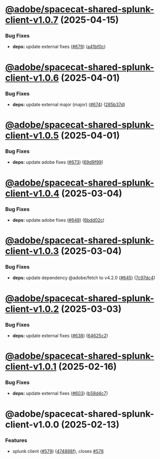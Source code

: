 # [@adobe/spacecat-shared-splunk-client-v1.0.7](https://github.com/adobe/spacecat-shared/compare/@adobe/spacecat-shared-splunk-client-v1.0.6...@adobe/spacecat-shared-splunk-client-v1.0.7) (2025-04-15)


### Bug Fixes

* **deps:** update external fixes ([#679](https://github.com/adobe/spacecat-shared/issues/679)) ([a41bf0c](https://github.com/adobe/spacecat-shared/commit/a41bf0cd488efa0f72af0933992edb256302af18))

# [@adobe/spacecat-shared-splunk-client-v1.0.6](https://github.com/adobe/spacecat-shared/compare/@adobe/spacecat-shared-splunk-client-v1.0.5...@adobe/spacecat-shared-splunk-client-v1.0.6) (2025-04-01)


### Bug Fixes

* **deps:** update external major (major) ([#674](https://github.com/adobe/spacecat-shared/issues/674)) ([285b37d](https://github.com/adobe/spacecat-shared/commit/285b37de9df42adb6a23694bcc699608e3b5b8fe))

# [@adobe/spacecat-shared-splunk-client-v1.0.5](https://github.com/adobe/spacecat-shared/compare/@adobe/spacecat-shared-splunk-client-v1.0.4...@adobe/spacecat-shared-splunk-client-v1.0.5) (2025-04-01)


### Bug Fixes

* **deps:** update adobe fixes ([#673](https://github.com/adobe/spacecat-shared/issues/673)) ([69d9f99](https://github.com/adobe/spacecat-shared/commit/69d9f99a563eb229171f3c3ffdbdc5a29a6e002b))

# [@adobe/spacecat-shared-splunk-client-v1.0.4](https://github.com/adobe/spacecat-shared/compare/@adobe/spacecat-shared-splunk-client-v1.0.3...@adobe/spacecat-shared-splunk-client-v1.0.4) (2025-03-04)


### Bug Fixes

* **deps:** update adobe fixes ([#648](https://github.com/adobe/spacecat-shared/issues/648)) ([6bdd02c](https://github.com/adobe/spacecat-shared/commit/6bdd02ccaaaf89d4b3d463206ec1377c1ccecf4d))

# [@adobe/spacecat-shared-splunk-client-v1.0.3](https://github.com/adobe/spacecat-shared/compare/@adobe/spacecat-shared-splunk-client-v1.0.2...@adobe/spacecat-shared-splunk-client-v1.0.3) (2025-03-04)


### Bug Fixes

* **deps:** update dependency @adobe/fetch to v4.2.0 ([#645](https://github.com/adobe/spacecat-shared/issues/645)) ([7c97dc4](https://github.com/adobe/spacecat-shared/commit/7c97dc4c4853aa183553ed90f4b0d6dc9f49b656))

# [@adobe/spacecat-shared-splunk-client-v1.0.2](https://github.com/adobe/spacecat-shared/compare/@adobe/spacecat-shared-splunk-client-v1.0.1...@adobe/spacecat-shared-splunk-client-v1.0.2) (2025-03-03)


### Bug Fixes

* **deps:** update external fixes ([#638](https://github.com/adobe/spacecat-shared/issues/638)) ([64625c2](https://github.com/adobe/spacecat-shared/commit/64625c24f1b3b7bc4a26b576155bb6bc8529ef45))

# [@adobe/spacecat-shared-splunk-client-v1.0.1](https://github.com/adobe/spacecat-shared/compare/@adobe/spacecat-shared-splunk-client-v1.0.0...@adobe/spacecat-shared-splunk-client-v1.0.1) (2025-02-16)


### Bug Fixes

* **deps:** update external fixes ([#603](https://github.com/adobe/spacecat-shared/issues/603)) ([b58d4c7](https://github.com/adobe/spacecat-shared/commit/b58d4c7237fb2522bba9b722e9eed7b0ae9e5f70))

# @adobe/spacecat-shared-splunk-client-v1.0.0 (2025-02-13)


### Features

* splunk client ([#579](https://github.com/adobe/spacecat-shared/issues/579)) ([474888f](https://github.com/adobe/spacecat-shared/commit/474888fa6d1882a7853826cca1050c1bc9e2a207)), closes [#578](https://github.com/adobe/spacecat-shared/issues/578)
